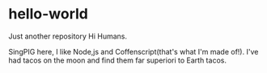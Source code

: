 # hello-world
Just another repository
Hi Humans.

SingPIG here, I like Node,js and Coffenscript(that's what I'm made of!).
I've had tacos on the moon and find them far superiori to Earth tacos.
